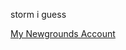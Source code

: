 storm i guess

<a href='https://stormlolkk.newgrounds.com/' class='Botão'>My Newgrounds Account</a>

<!--
**heyitsStorm/heyItsStorm** is a ✨ _special_ ✨ repository because its `README.md` (this file) appears on your GitHub profile

